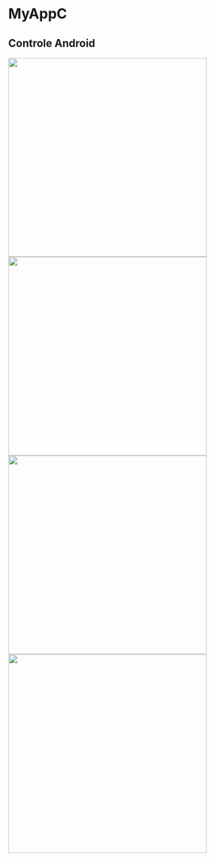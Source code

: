 # MyAppC
## Controle Android

<a name="install"/>

<p float="left">
  <img src="MyAppC/blob/master/app/src/main/res/screens/im3.jpg
" width="400" />
  <img src="ANASANASRI/MyAppC/blob/master/app/src/main/res/screens/im4.jpg
" width="400" />
  <img src="ANASANASRI/MyAppC/blob/master/app/src/main/res/screens/im1.jpg
" width="400" />
  <img src="ANASANASRI/MyAppC/blob/master/app/src/main/res/screens/im2.jpg
" width="400" />
</p>

